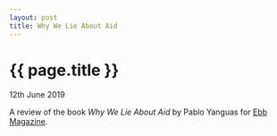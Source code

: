 ```yaml
---
layout: post
title: Why We Lie About Aid
---
```


{{ page.title }}
================

<p class="meta">12th June 2019</p>

A review of the book *Why We Lie About Aid* by Pablo Yanguas for [Ebb Magazine](https://www.ebb-magazine.com/essays/why-we-lie-about-aid).
